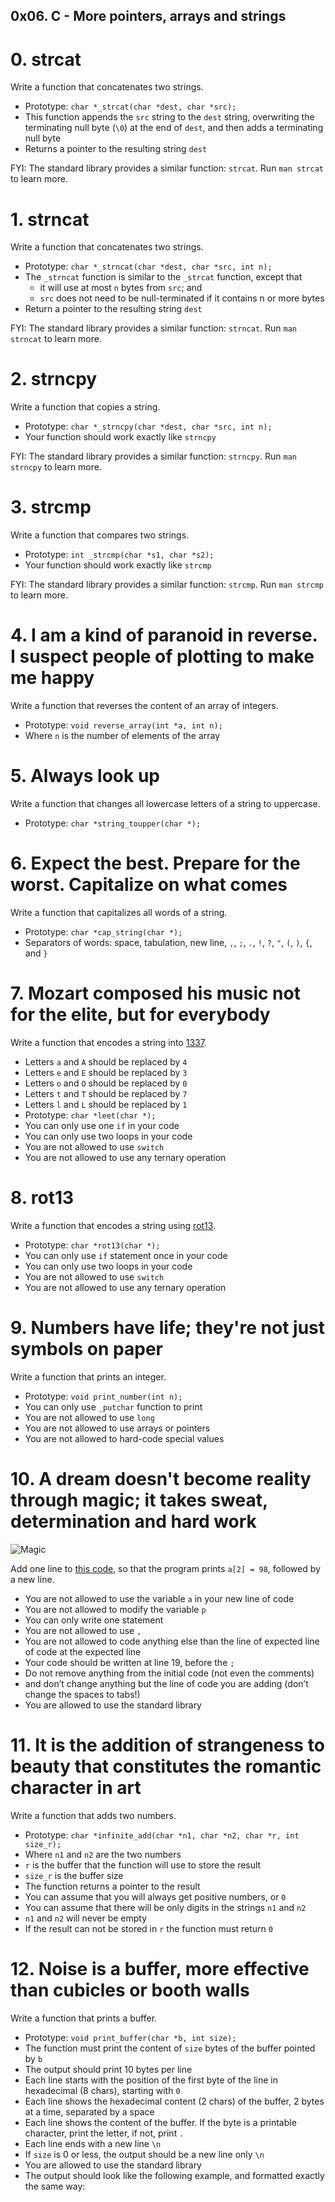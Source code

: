 ## 0x06. C - More pointers, arrays and strings

#  0. strcat
Write a function that concatenates two strings.

*  Prototype: `char *_strcat(char *dest, char *src);`
*  This function appends the `src` string to the `dest` string, overwriting the terminating null byte (`\0`) at the end of `dest`, and then adds a terminating null byte
*  Returns a pointer to the resulting string `dest`

FYI: The standard library provides a similar function: `strcat`. Run `man strcat` to learn more.

#  1. strncat
Write a function that concatenates two strings.

*  Prototype: `char *_strncat(char *dest, char *src, int n);`
*  The `_strncat` function is similar to the `_strcat` function, except that
   -  it will use at most `n` bytes from `src`; and
   -  `src` does not need to be null-terminated if it contains n or more bytes
*  Return a pointer to the resulting string `dest`

FYI: The standard library provides a similar function: `strncat`. Run `man strncat` to learn more.

#  2. strncpy
Write a function that copies a string.

*  Prototype: `char *_strncpy(char *dest, char *src, int n);`
*  Your function should work exactly like `strncpy`

FYI: The standard library provides a similar function: `strncpy`. Run `man strncpy` to learn more.

#  3. strcmp
Write a function that compares two strings.

*  Prototype: `int _strcmp(char *s1, char *s2);`
*  Your function should work exactly like `strcmp`

FYI: The standard library provides a similar function: `strcmp`. Run `man strcmp` to learn more.

#  4. I am a kind of paranoid in reverse. I suspect people of plotting to make me happy
Write a function that reverses the content of an array of integers.

*  Prototype: `void reverse_array(int *a, int n);`
*  Where `n` is the number of elements of the array

#  5. Always look up
Write a function that changes all lowercase letters of a string to uppercase.

*  Prototype: `char *string_toupper(char *);`

#  6. Expect the best. Prepare for the worst. Capitalize on what comes
Write a function that capitalizes all words of a string.

*  Prototype: `char *cap_string(char *);`
*  Separators of words: space, tabulation, new line, `,`, `;`, `.`, `!`, `?`, `"`, `(`, `)`, `{`, and `}`

#  7. Mozart composed his music not for the elite, but for everybody
Write a function that encodes a string into [1337](https://alx-intranet.hbtn.io/rltoken/9v9KfpvWnL0GoMu5mozbug).

*  Letters `a` and `A` should be replaced by `4`
*  Letters `e` and `E` should be replaced by `3`
*  Letters `o` and `O` should be replaced by `0`
*  Letters `t` and `T` should be replaced by `7`
*  Letters `l` and `L` should be replaced by `1`
*  Prototype: `char *leet(char *);`
*  You can only use one `if` in your code
*  You can only use two loops in your code
*  You are not allowed to use `switch`
*  You are not allowed to use any ternary operation

#  8. rot13
Write a function that encodes a string using [rot13](https://alx-intranet.hbtn.io/rltoken/YRxmNA7BnP6yZhl09TKX3A).

*  Prototype: `char *rot13(char *);`
*  You can only use `if` statement once in your code
*  You can only use two loops in your code
*  You are not allowed to use `switch`
*  You are not allowed to use any ternary operation

#  9. Numbers have life; they're not just symbols on paper
Write a function that prints an integer.

*  Prototype: `void print_number(int n);`
*  You can only use `_putchar` function to print
*  You are not allowed to use `long`
*  You are not allowed to use arrays or pointers
*  You are not allowed to hard-code special values

#  10. A dream doesn't become reality through magic; it takes sweat, determination and hard work
![Magic](http://i.imgur.com/hY9jsU2.gif)

Add one line to [this code](https://github.com/holbertonschool/make_magic_happen/blob/master/magic.c), so that the program prints `a[2] = 98`, followed by a new line.

*  You are not allowed to use the variable `a` in your new line of code
*  You are not allowed to modify the variable `p`
*  You can only write one statement
*  You are not allowed to use `,`
*  You are not allowed to code anything else than the line of expected line of code at the expected line
*  Your code should be written at line 19, before the `;`
*  Do not remove anything from the initial code (not even the comments)
*  and don’t change anything but the line of code you are adding (don’t change the spaces to tabs!)
*  You are allowed to use the standard library

#  11. It is the addition of strangeness to beauty that constitutes the romantic character in art
Write a function that adds two numbers.

*  Prototype: `char *infinite_add(char *n1, char *n2, char *r, int size_r);`
*  Where `n1` and `n2` are the two numbers
*  `r` is the buffer that the function will use to store the result
*  `size_r` is the buffer size
*  The function returns a pointer to the result
*  You can assume that you will always get positive numbers, or `0`
*  You can assume that there will be only digits in the strings `n1` and `n2`
*  `n1` and `n2` will never be empty
*  If the result can not be stored in `r` the function must return `0`

#  12. Noise is a buffer, more effective than cubicles or booth walls
Write a function that prints a buffer.

*  Prototype: `void print_buffer(char *b, int size);`
*  The function must print the content of `size` bytes of the buffer pointed by `b`
*  The output should print 10 bytes per line
*  Each line starts with the position of the first byte of the line in hexadecimal (8 chars), starting with `0`
*  Each line shows the hexadecimal content (2 chars) of the buffer, 2 bytes at a time, separated by a space
*  Each line shows the content of the buffer. If the byte is a printable character, print the letter, if not, print `.`
*  Each line ends with a new line `\n`
*  If `size` is 0 or less, the output should be a new line only `\n`
*  You are allowed to use the standard library
*  The output should look like the following example, and formatted exactly the same way:

